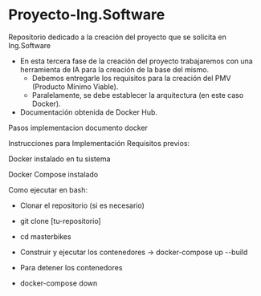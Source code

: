 # Proyecto-Ing.Software
Repositorio dedicado a la creación del proyecto que se solicita en Ing.Software

- En esta tercera fase de la creación del proyecto trabajaremos con una herramienta de IA para la creación de la base del mismo.
    - Debemos entregarle los requisitos para la creación del PMV (Producto Mínimo Viable).
    - Paralelamente, se debe establecer la arquitectura (en este caso Docker).
- Documentación obtenida de Docker Hub.


Pasos implementacion documento docker

Instrucciones para Implementación
Requisitos previos:

Docker instalado en tu sistema

Docker Compose instalado

Como ejecutar en bash: 

- Clonar el repositorio (si es necesario)
- git clone [tu-repositorio]
- cd masterbikes

- Construir y ejecutar los contenedores
-> docker-compose up --build

- Para detener los contenedores
- docker-compose down
